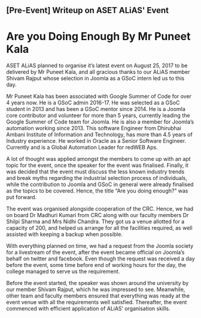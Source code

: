 ## [Pre-Event] Writeup on ASET ALiAS' Event  
# Are you Doing Enough By Mr Puneet Kala  

ASET ALiAS planned to organise it’s latest event on August 25, 2017 to be delivered by Mr Puneet Kala, and all gracious 
thanks to our ALiAS member Shivam Rajput whose selection in Joomla as a GSoC intern led us to this day.  
  
Mr Puneet Kala has been associated with Google Summer of Code for over 4 years now. He is a GSoC admin 2016-17. He was 
selected as a GSoC student in 2013 and has been a GSoC mentor since 2014. He is a Joomla core contributor and volunteer 
for more than 5 years, currently leading the Google Summer of Code team for Joomla. He is also a member for Joomla’s 
automation working since 2013. This software Engineer from Dhirubhai Ambani Institute of Information and Technology, has 
more than 4.5 years of Industry experience. He worked in Oracle as a Senior Software Engineer. Currently and is a Global 
Automation Leader for redWEB Aps.  
  
A lot of thought was applied amongst the members to come up with an apt topic for the event, once the speaker for the 
event was finalised. Finally, it was decided that the event must discuss the less known industry trends and break myths 
regarding the industrial selection process of individuals, while the contribution to Joomla and GSoC in general were 
already finalised as the topics to be covered. Hence, the title “Are you doing enough?” was put forward.  
  
The event was organised alongside cooperation of the CRC. Hence, we had on board Dr Madhuri Kumari from CRC along with 
our faculty members Dr Shilpi Sharma and Mrs Nidhi Chandra. They got us a venue allotted for a capacity of 200, and 
helped us arrange for all the facilities required, as well assisted with keeping a backup when possible.  
  
With everything planned on time, we had a request from the Joomla society for a livestream of the event, after the event 
became official on Joomla’s behalf on twitter and facebook. Even though the request was received a day before the event, 
some time before end of working hours for the day, the college managed to serve us the requirement.  
  
Before the event started, the speaker was shown around the university by our member Shivam Rajput, which he was impressed 
to see. Meanwhile, other team and faculty members ensured that everything was ready at the event venue with all the 
requirements well satisfied. Thereafter, the event commenced with efficient application of ALiAS’ organisation skills.  
